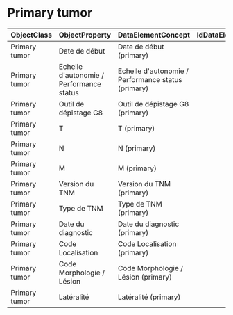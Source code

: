 # Primary tumor

| ObjectClass | ObjectProperty | DataElementConcept | IdDataElementConcept | DataElementConceptDefFR | DataElementConceptDefEN |
| ----------- | -------------- | ------------------ | -------------------- | ----------------------- | ----------------------- |
| Primary tumor | Date de début  | Date de début (primary) |  |  |  |
| Primary tumor | Echelle d'autonomie / Performance status | Echelle d'autonomie / Performance status (primary) |  |  |  |
| Primary tumor | Outil de dépistage G8 | Outil de dépistage G8 (primary) |  |  |  |
| Primary tumor | T | T (primary) |  |  |  |
| Primary tumor | N | N (primary) |  |  |  |
| Primary tumor | M | M (primary) |  |  |  |
| Primary tumor | Version du TNM | Version du TNM (primary) |  |  |  |
| Primary tumor | Type de TNM | Type de TNM (primary) |  |  |  |
| Primary tumor | Date du diagnostic | Date du diagnostic (primary) |  |  |  |
| Primary tumor | Code Localisation | Code Localisation (primary) |  |  |  |
| Primary tumor | Code Morphologie / Lésion | Code Morphologie / Lésion (primary) |  |  |  |
| Primary tumor | Latéralité | Latéralité (primary) |  |  |  |
